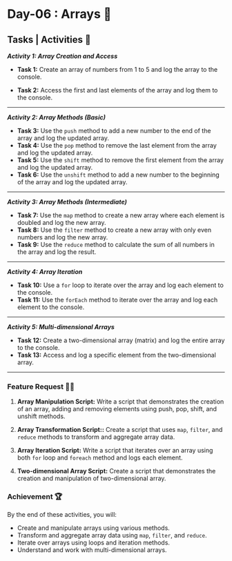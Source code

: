 # Day-06 : Arrays 🍵

## Tasks | Activities 🌟

_**Activity 1: Array Creation and Access**_

- **Task 1:** Create an array of numbers from 1 to 5 and log the array to the console.

- **Task 2:** Access the first and last elements of the array and log them to the console.

<hr/>

_**Activity 2: Array Methods (Basic)**_

- **Task 3:** Use the `push` method to add a new number to the end of the array and log the updated array.
- **Task 4:** Use the `pop` method to remove the last element from the array and log the updated array.
- **Task 5:** Use the `shift` method to remove the first element from the array and log the updated array.
- **Task 6:** Use the `unshift` method to add a new number to the beginning of the array and log the updated array.

<hr/>

_**Activity 3: Array Methods (Intermediate)**_

- **Task 7:** Use the `map` method to create a new array where each element is doubled and log the new array.
- **Task 8:** Use the `filter` method to create a new array with only even numbers and log the new array.
- **Task 9:** Use the `reduce` method to calculate the sum of all numbers in the array and log the result.

<hr/>

_**Activity 4: Array Iteration**_

- **Task 10:** Use a `for` loop to iterate over the array and log each element to the console.
- **Task 11:** Use the `forEach` method to iterate over the array and log each element to the console.

<hr/>

_**Activity 5: Multi-dimensional Arrays**_

- **Task 12:** Create a two-dimensional array (matrix) and log the entire array to the console.
- **Task 13:** Access and log a specific element from the two-dimensional array.

<hr/>

### Feature Request 🙇‍♂️

1. **Array Manipulation Script:** Write a script that demonstrates the creation of an array, adding and removing elements using push, pop, shift, and unshift methods.

2. **Array Transformation Script::** Create a script that uses `map`, `filter`, and `reduce` methods to transform and aggregate array data.

3. **Array Iteration Script:** Write a script that iterates over an array using both `for` loop and `foreach` method and logs each element.

4. **Two-dimensional Array Script:** Create a script that demonstrates the creation and manipulation of two-dimensional array.

### Achievement 🏆

By the end of these activities, you will:

- Create and manipulate arrays using various methods.
- Transform and aggregate array data using `map`, `filter`, and `reduce`.
- Iterate over arrays using loops and iteration methods.
- Understand and work with multi-dimensional arrays.